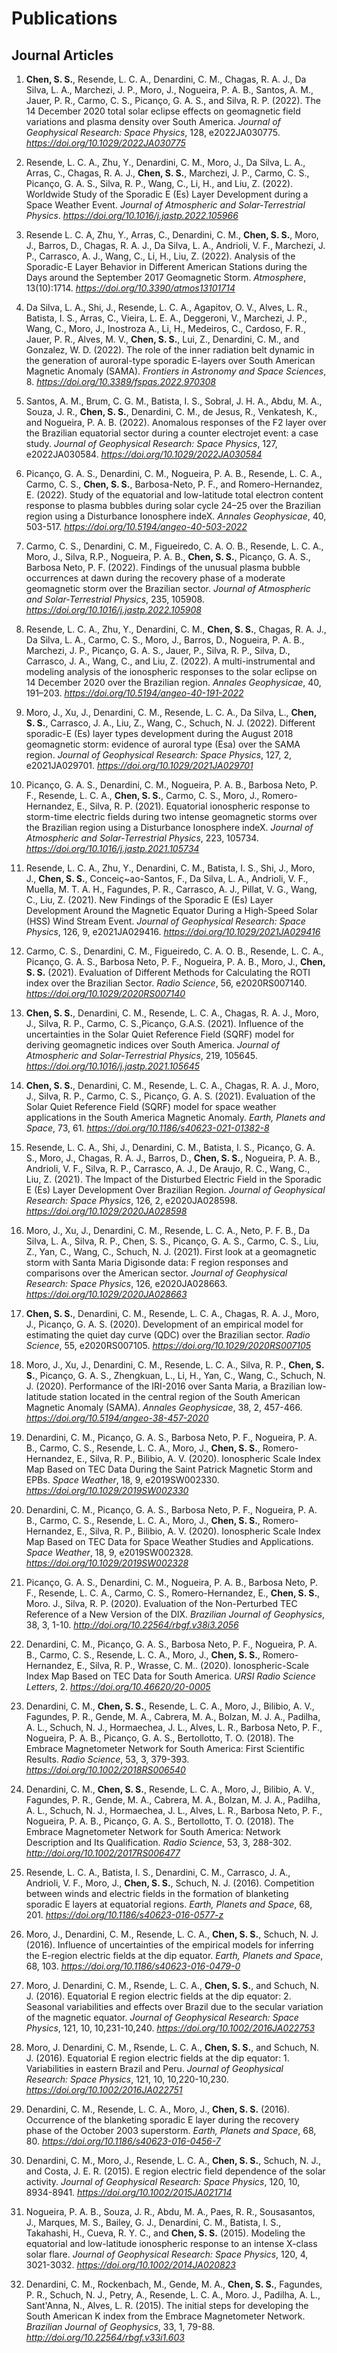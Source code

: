 # Publications

## Journal Articles

<!--- Published --->

1. **Chen, S. S.**, Resende, L. C. A., Denardini, C. M., Chagas, R. A. J., Da Silva, L. A., Marchezi, J. P., Moro, J., Nogueira, P. A. B., Santos, A. M., Jauer, P. R., Carmo, C. S., Picanço, G. A. S., and Silva, R. P. (2022). The 14 December 2020 total solar eclipse effects on geomagnetic field variations and plasma density over South America. *Journal of Geophysical Research: Space Physics*, 128, e2022JA030775. *https://doi.org/10.1029/2022JA030775*

1. Resende, L. C. A., Zhu, Y., Denardini, C. M., Moro, J., Da Silva, L. A., Arras, C., Chagas, R. A. J., **Chen, S. S.**, Marchezi, J. P., Carmo, C. S., Picanço, G. A. S., Silva, R. P., Wang, C., Li, H., and Liu, Z. (2022).  Worldwide Study of the Sporadic E (Es) Layer Development during a Space Weather Event. *Journal of Atmospheric and Solar-Terrestrial Physics*. *https://doi.org/10.1016/j.jastp.2022.105966*

1. Resende L. C. A, Zhu, Y., Arras, C., Denardini, C. M., **Chen, S. S.**, Moro, J., Barros, D., Chagas, R. A. J., Da Silva, L. A., Andrioli, V. F., Marchezi, J. P., Carrasco, A. J., Wang, C., Li, H., Liu, Z. (2022). Analysis of the Sporadic-E Layer Behavior in Different American Stations during the Days around the September 2017 Geomagnetic Storm. *Atmosphere*, 13(10):1714. *https://doi.org/10.3390/atmos13101714*

1. Da Silva, L. A., Shi, J., Resende, L. C. A., Agapitov, O. V.,  Alves, L. R., Batista, I. S., Arras, C., Vieira, L. E. A., Deggeroni, V., Marchezi, J. P., Wang, C., Moro, J., Inostroza A., Li, H., Medeiros, C., Cardoso, F. R., Jauer, P. R., Alves, M. V.,  **Chen, S. S.**, Lui, Z.,  Denardini, C. M., and Gonzalez, W. D. (2022).  The role of the inner radiation belt dynamic in the generation of auroral-type sporadic E-layers over South American Magnetic Anomaly (SAMA). *Frontiers in Astronomy and Space Sciences*, 8. *https://doi.org/10.3389/fspas.2022.970308*

1. Santos, A. M., Brum, C. G. M., Batista, I. S., Sobral, J. H. A., Abdu, M. A., Souza, J. R., **Chen, S. S.**, Denardini, C. M., de Jesus, R., Venkatesh, K., and Nogueira, P. A. B. (2022).  Anomalous responses of the F2 layer over the Brazilian equatorial sector during a counter electrojet event: a case study. *Journal of Geophysical Research: Space Physics*, 127, e2022JA030584. *https://doi.org/10.1029/2022JA030584*

1. Picanço, G. A. S., Denardini, C. M., Nogueira, P. A. B., Resende, L. C. A., Carmo, C. S., **Chen, S. S.**, Barbosa-Neto, P. F., and Romero-Hernandez, E. (2022). Study of the equatorial and low-latitude total electron content response to plasma bubbles during solar cycle 24–25 over the Brazilian region using a Disturbance Ionosphere indeX. *Annales Geophysicae*, 40, 503-517. *https://doi.org/10.5194/angeo-40-503-2022*

1. Carmo, C. S., Denardini, C. M., Figueiredo, C. A. O. B., Resende, L. C. A., Moro, J., Silva, R.P., Nogueira, P. A. B., **Chen, S. S.**, Picanço, G. A. S., Barbosa Neto, P. F.  (2022). Findings of the unusual plasma bubble occurrences at dawn during the recovery phase of a moderate geomagnetic storm over the Brazilian sector. *Journal of Atmospheric and Solar-Terrestrial Physics*, 235, 105908. *https://doi.org/10.1016/j.jastp.2022.105908*

1. Resende, L. C. A., Zhu, Y., Denardini, C. M., **Chen, S. S.**, Chagas, R. A. J., Da Silva, L. A., Carmo, C. S., Moro, J., Barros, D., Nogueira, P. A. B., Marchezi, J. P., Picanço, G. A. S., Jauer, P., Silva, R. P., Silva, D., Carrasco, J. A., Wang, C., and Liu, Z. (2022). A multi-instrumental and modeling analysis of the ionospheric responses to the solar eclipse on 14 December 2020 over the Brazilian region. *Annales Geophysicae*, 40, 191–203. *https://doi.org/10.5194/angeo-40-191-2022*

1. Moro, J., Xu, J., Denardini, C. M., Resende, L. C. A., Da Silva, L., **Chen, S. S.**, Carrasco, J. A., Liu, Z., Wang, C., Schuch, N. J. (2022). Different sporadic-E (Es) layer types development during the August 2018 geomagnetic storm: evidence of auroral type (Esa) over the SAMA region. *Journal of Geophysical Research: Space Physics*, 127, 2, e2021JA029701. *https://doi.org/10.1029/2021JA029701*



1. Picanço, G. A. S., Denardini, C. M., Nogueira, P. A. B., Barbosa Neto, P. F., Resende, L. C. A., **Chen, S. S.**, Carmo, C. S., Moro, J., Romero-Hernandez, E., Silva, R. P. (2021). Equatorial ionospheric response to storm-time electric fields during two intense geomagnetic storms over the Brazilian region using a Disturbance Ionosphere indeX. *Journal of Atmospheric and Solar-Terrestrial Physics*, 223, 105734. *https://doi.org/10.1016/j.jastp.2021.105734*

1. Resende, L. C. A., Zhu, Y., Denardini, C. M., Batista, I. S., Shi, J., Moro, J., **Chen, S. S.**, Conceiç\~ao-Santos, F., Da Silva, L. A., Andrioli, V. F., Muella, M. T. A. H., Fagundes, P. R., Carrasco, A. J., Pillat, V. G., Wang, C., Liu, Z. (2021). New Findings of the Sporadic E (Es) Layer Development Around the Magnetic Equator During a High-Speed Solar (HSS) Wind Stream Event. *Journal of Geophysical Research: Space Physics*, 126, 9, e2021JA029416. *https://doi.org/10.1029/2021JA029416*

1. Carmo, C. S., Denardini, C. M., Figueiredo, C. A. O. B., Resende, L. C. A., Picanço, G. A. S., Barbosa Neto, P. F., Nogueira, P. A. B., Moro, J., **Chen, S. S.** (2021). Evaluation of Different Methods for Calculating the ROTI index over the Brazilian Sector. *Radio Science*, 56, e2020RS007140. *https://doi.org/10.1029/2020RS007140*

1. **Chen, S. S.**, Denardini, C. M., Resende, L. C. A., Chagas, R. A. J., Moro, J., Silva, R. P., Carmo, C. S.,Picanço, G.A.S. (2021). Influence of the uncertainties in the Solar Quiet Reference Field (SQRF) model for deriving geomagnetic indices over South America. *Journal of Atmospheric and Solar-Terrestrial Physics*, 219, 105645. *https://doi.org/10.1016/j.jastp.2021.105645*

1. **Chen, S. S.**, Denardini, C. M., Resende, L. C. A., Chagas, R. A. J., Moro, J., Silva, R. P., Carmo, C. S., Picanço, G. A. S. (2021). Evaluation of the Solar Quiet Reference Field (SQRF) model for space weather applications in the South America Magnetic Anomaly. *Earth, Planets and Space*, 73, 61. *https://doi.org/10.1186/s40623-021-01382-8*

1. Resende, L. C. A., Shi, J., Denardini, C. M., Batista, I. S., Picanço, G. A. S., Moro, J., Chagas, R. A. J., Barros, D., **Chen, S. S.**, Nogueira, P. A. B., Andrioli, V. F., Silva, R. P., Carrasco, A. J., De Araujo, R. C., Wang, C., Liu, Z. (2021). The Impact of the Disturbed Electric Field in the Sporadic E (Es) Layer Development Over Brazilian Region. *Journal of Geophysical Research: Space Physics*, 126, 2, e2020JA028598. *https://doi.org/10.1029/2020JA028598*

1. Moro, J., Xu, J., Denardini, C. M., Resende, L. C. A., Neto, P. F. B., Da Silva, L. A., Silva, R. P., Chen, S. S., Picanço, G. A. S., Carmo, C. S., Liu, Z., Yan, C., Wang, C., Schuch, N. J. (2021). First look at a geomagnetic storm with Santa Maria Digisonde data: F region responses and comparisons over the American sector. *Journal of Geophysical Research: Space Physics*, 126, e2020JA028663. *https://doi.org/10.1029/2020JA028663*


1. **Chen, S. S.**, Denardini, C. M., Resende, L. C. A., Chagas, R. A. J., Moro, J., Picanço, G. A. S. (2020). Development of an empirical model for estimating the quiet day curve (QDC) over the Brazilian sector. *Radio Science*, 55, e2020RS007105. *https://doi.org/10.1029/2020RS007105*

1. Moro, J., Xu, J., Denardini, C. M., Resende, L. C. A., Silva, R. P., **Chen, S. S.**, Picanço, G. A. S., Zhengkuan, L., Li, H., Yan, C., Wang, C., Schuch, N. J. (2020). Performance of the IRI-2016 over Santa Maria, a Brazilian low-latitude station located in the central region of the South American Magnetic Anomaly (SAMA). *Annales Geophysicae*, 38, 2, 457-466. *https://doi.org/10.5194/angeo-38-457-2020*

1. Denardini, C. M., Picanço, G. A. S., Barbosa Neto, P. F., Nogueira, P. A. B., Carmo, C. S., Resende, L. C. A., Moro, J., **Chen, S. S.**, Romero-Hernandez, E., Silva, R. P., Bilibio, A. V. (2020). Ionospheric Scale Index Map Based on TEC Data During the Saint Patrick Magnetic Storm and EPBs. *Space Weather*, 18, 9, e2019SW002330. *https://doi.org/10.1029/2019SW002330*

1. Denardini, C. M., Picanço, G. A. S., Barbosa Neto, P. F., Nogueira, P. A. B., Carmo, C. S., Resende, L. C. A., Moro, J., **Chen, S. S.**, Romero-Hernandez, E., Silva, R. P., Bilibio, A. V. (2020). Ionospheric Scale Index Map Based on TEC Data for Space Weather Studies and Applications. *Space Weather*, 18, 9, e2019SW002328. *https://doi.org/10.1029/2019SW002328*

1. Picanço, G. A. S., Denardini, C. M., Nogueira, P. A. B., Barbosa Neto, P. F., Resende, L. C. A., Carmo, C. S., Romero-Hernandez, E., **Chen, S. S.**, Moro. J., Silva, R. P. (2020). Evaluation of the Non-Perturbed TEC Reference of a New Version of the DIX. *Brazilian Journal of Geophysics*, 38, 3, 1-10. *http://doi.org/10.22564/rbgf.v38i3.2056*

1. Denardini, C. M., Picanço, G. A. S., Barbosa Neto, P. F., Nogueira, P. A. B., Carmo, C. S., Resende, L. C. A., Moro, J., **Chen, S. S.**, Romero-Hernandez, E., Silva, R. P., Wrasse, C. M.. (2020). Ionospheric-Scale Index Map Based on TEC Data for South America. *URSI Radio Science Letters*, 2. *https://doi.org/10.46620/20-0005*



1. Denardini, C. M., **Chen, S. S.**, Resende, L. C. A., Moro, J., Bilibio, A. V., Fagundes, P. R., Gende, M. A., Cabrera, M. A., Bolzan, M. J. A., Padilha, A. L., Schuch, N. J., Hormaechea, J. L., Alves, L. R., Barbosa Neto, P. F., Nogueira, P. A. B., Picanço, G. A. S., Bertollotto, T. O. (2018). The Embrace Magnetometer Network for South America: First Scientific Results. *Radio Science*, 53, 3, 379-393. *https://doi.org/10.1002/2018RS006540*

1. Denardini, C. M., **Chen, S. S.**, Resende, L. C. A., Moro, J., Bilibio, A. V., Fagundes, P. R., Gende, M. A., Cabrera, M. A., Bolzan, M. J. A., Padilha, A. L., Schuch, N. J., Hormaechea, J. L., Alves, L. R., Barbosa Neto, P. F., Nogueira, P. A. B., Picanço, G. A. S., Bertollotto, T. O. (2018). The Embrace Magnetometer Network for South America: Network Description and Its Qualification. *Radio Science*, 53, 3, 288-302. *http://doi.org/10.1002/2017RS006477*



1. Resende, L. C. A., Batista, I. S., Denardini, C. M., Carrasco, J. A., Andrioli, V. F., Moro, J., **Chen, S. S.**, Schuch, N. J. (2016). Competition between winds and electric fields in the formation of blanketing sporadic E layers at equatorial regions. *Earth, Planets and Space*, 68, 201. *https://doi.org/10.1186/s40623-016-0577-z*

1. Moro, J., Denardini, C. M., Resende, L. C. A., **Chen, S. S.**, Schuch, N. J. (2016). Influence of uncertainties of the empirical models for inferring the E-region electric fields at the dip equator. *Earth, Planets and Space*, 68, 103. *https://doi.org/10.1186/s40623-016-0479-0*

1. Moro, J. Denardini, C. M., Rsende, L. C. A., **Chen, S. S.**, and Schuch, N. J. (2016). Equatorial E region electric fields at the dip equator: 2. Seasonal variabilities and effects over Brazil due to the secular variation of the magnetic equator. *Journal of Geophysical Research: Space Physics*, 121, 10, 10,231-10,240. *https://doi.org/10.1002/2016JA022753*

1. Moro, J. Denardini, C. M., Rsende, L. C. A., **Chen, S. S.**, and Schuch, N. J. (2016). Equatorial E region electric fields at the dip equator: 1. Variabilities in eastern Brazil and Peru. *Journal of Geophysical Research: Space Physics*, 121, 10, 10,220-10,230. *https://doi.org/10.1002/2016JA022751*

1. Denardini, C. M., Resende, L. C. A., Moro, J., **Chen, S. S.** (2016). Occurrence of the blanketing sporadic E layer during the recovery phase of the October 2003 superstorm. *Earth, Planets and Space*, 68, 80. *https://doi.org/10.1186/s40623-016-0456-7*



1. Denardini, C. M., Moro, J., Resende, L. C. A., **Chen, S. S.**, Schuch, N. J., and Costa, J. E. R. (2015). E region electric field dependence of the solar activity. *Journal of Geophysical Research: Space Physics*, 120, 10, 8934-8941. *https://doi.org/10.1002/2015JA021714*

1. Nogueira, P. A. B., Souza, J. R., Abdu, M. A., Paes, R. R., Sousasantos, J., Marques, M. S., Bailey, G. J., Denardini, C. M., Batista, I. S., Takahashi, H., Cueva, R. Y. C., and **Chen, S. S.** (2015). Modeling the equatorial and low-latitude ionospheric response to an intense X-class solar flare. *Journal of Geophysical Research: Space Physics*, 120, 4, 3021-3032. *https://doi.org/10.1002/2014JA020823*

1. Denardini, C. M., Rockenbach, M., Gende, M. A., **Chen, S. S.**, Fagundes, P. R., Schuch, N. J., Petry, A., Resende, L. C. A., Moro. J., Padilha, A. L., Sant'Anna, N., Alves, L. R. (2015). The initial steps for developing the South American K index from the Embrace Magnetometer Network. *Brazilian Journal of Geophysics*, 33, 1, 79-88. *http://doi.org/10.22564/rbgf.v33i1.603*
